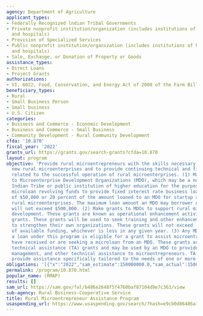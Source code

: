 ```yaml
---
agency: Department of Agriculture
applicant_types:
- Federally Recognized lndian Tribal Governments
- Private nonprofit institution/organization (includes institutions of higher education
  and hospitals)
- Provision of Specialized Services
- Public nonprofit institution/organization (includes institutions of higher education
  and hospitals)
- Sale, Exchange, or Donation of Property or Goods
assistance_types:
- Direct Loans
- Project Grants
authorizations:
- VI, 6022, Food, Conservation, and Energy Act of 2008 of the Farm Bill. Pub. L. 6124.
beneficiary_types:
- Rural
- Small Business Person
- Small business
- U.S. Citizen
categories:
- Business and Commerce - Economic Development
- Business and Commerce - Small Business
- Community Development - Rural Community Development
cfda: '10.870'
fiscal_year: '2022'
grants_url: https://grants.gov/search-grants?cfda=10.870
layout: program
objective: 'Provide rural microentrepreneurs with the skills necessary to establish
  new rural microenterprises and to provide continuing technical and financial assistance
  related to the successful operation of rural microenterprises. (1) Make direct loans
  to Microenterprise Development Organizations (MDO), which may be a non-profit entity,
  Indian Tribe or public institution of higher education for the purpose of capitalizing
  microloan revolving funds to provide fixed interest rate business loans of the lesser
  of $50,000 or 20 percent of the amount loaned to an MDO for startup and growing
  rural microenterprises. The maximum loan amount an MDO may borrower under this program
  will not exceed $500,000. (2) Make grants to MDOs to support rural microenterprise
  development. These grants are known as operational enhancement activities or services
  grants. These grants will be used to seek training and other enhancement services
  to strengthen their own organizations. These grants will not exceed  10 percent
  of available funding, whichever is less in any given year. (3) Any MDO that receives
  a loan under this program is eligible for a grant to assist microentrepreneurs who
  have received or are seeking a microloan from an MDO. These grants are known as
  technical assistance (TA) grants and may be used by an MDO to provide marketing,
  management, and other technical assistance to microentrepreneurs. TA grants will
  provide assistance specifically tailored to the needs of one or more microentrepreneurs.  '
obligations: '[{"x":"2022","sam_estimate":150000000.0,"sam_actual":150000000.0,"usa_spending_actual":100000.0},{"x":"2023","sam_estimate":36996934.0,"sam_actual":0.0,"usa_spending_actual":39746.0},{"x":"2024","sam_estimate":150000000.0,"sam_actual":0.0,"usa_spending_actual":100000.0}]'
permalink: /program/10.870.html
popular_name: (RMAP)
results: []
sam_url: https://sam.gov/fal/b486e2648f5f4760baf87104d9e7c363/view
sub-agency: Rural Business-Cooperative Service
title: Rural Microentrepreneur Assistance Program
usaspending_url: https://www.usaspending.gov/search/?hash=e9cb0d86486a112d4cddfa691d6abc96
---
```


